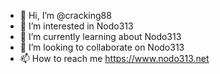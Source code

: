 - 👋 Hi, I’m @cracking88
- 👀 I’m interested in Nodo313
- 🌱 I’m currently learning about Nodo313
- 💞️ I’m looking to collaborate on Nodo313
- 📫 How to reach me https://www.nodo313.net

<!---
cracking88/cracking88 is a ✨ special ✨ repository because its `README.md` (this file) appears on your GitHub profile.
You can click the Preview link to take a look at your changes.
--->
